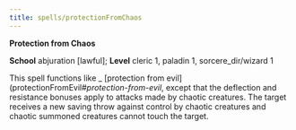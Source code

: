 ```yaml
---
title: spells/protectionFromChaos
---
```

 **Protection from Chaos**

**School** abjuration [lawful]; **Level** cleric 1, paladin 1, sorcere_dir/wizard 1

This spell functions like _ [protection from evil](protectionFromEvil#_protection-from-evil_, except that the deflection and resistance bonuses apply to attacks made by chaotic creatures. The target receives a new saving throw against control by chaotic creatures and chaotic summoned creatures cannot touch the target.

